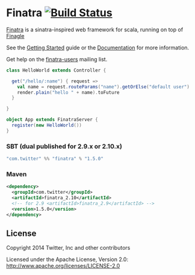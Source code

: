 # Finatra [![Build Status](https://secure.travis-ci.org/twitter/finatra.png)](http://travis-ci.org/twitter/finatra)

[Finatra](http://finatra.info) is a sinatra-inspired web framework for scala, running on top of [Finagle](http://twitter.github.com/finagle/)

See the [Getting Started](http://finatra.info/docs/tutorial.html) guide or the [Documentation](http://finatra.info/docs/index.html) for more information.

Get help on the [finatra-users](https://groups.google.com/forum/#!forum/finatra-users) mailing list.

```scala
class HelloWorld extends Controller {

  get("/hello/:name") { request =>
    val name = request.routeParams("name").getOrElse("default user")
    render.plain("hello " + name).toFuture
  }

}

object App extends FinatraServer {
  register(new HelloWorld())
}
```

### SBT (dual published for 2.9.x or 2.10.x)

```scala
"com.twitter" %% "finatra" % "1.5.0"
```

### Maven

```xml
<dependency>
  <groupId>com.twitter</groupId>
  <artifactId>finatra_2.10</artifactId>
  <!-- for 2.9 <artifactId>finatra_2.9</artifactId> -->
  <version>1.5.0</version>
</dependency>
```

## License

Copyright 2014 Twitter, Inc and other contributors

Licensed under the Apache License, Version 2.0: http://www.apache.org/licenses/LICENSE-2.0
